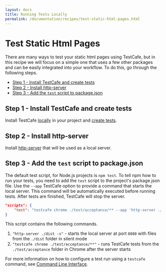 ```yaml
---
layout: docs
title: Running Tests Locally
permalink: /documentation/recipes/test-static-html-pages.html
---
```

# Test Static Html Pages

There are many ways to test your static html pages using TestCafe, but in this recipe we will focus on a simple one that uses a few other packages and can be easily integrated into your workflow. To do this, go through the following steps.

* [Step 1 - Install TestCafe and create tests](#step-1---install-testcafe-and-create-tests)
* [Step 2 - Install http-server](#step-2---install-http-server)
* [Step 3 - Add the `test` script to package.json](#step-3---add-the-test-script-to-packagejson)

## Step 1 - Install TestCafe and create tests

Install TestCafe [locally](../using-testcafe/installing-testcafe.md#locally) in your project and [create tests](../getting-started/index.md#creating-a-test).

## Step 2 - Install http-server

Install [http-server](https://github.com/indexzero/http-server) that will be used as a local server.

## Step 3 - Add the `test` script to package.json

The default test script, for Node.js projects is `npm test`.
To tell npm how to run your tests, you need to add the `test` script to the project's package.json file.
Use the `--app` TestCafe option to provide a command that starts the local server.
This command will be automatically executed before running tests. After tests are finished, TestCafe will stop the server.

```json
"scripts": {
    "test": "testcafe chrome ./test/acceptance/** --app 'http-server ./dist -s'"
}
```

This script contains the following commands.

1. `"http-server ./dist -s"` - starts the local server at port `8080` with files from the `./dist` folder in silent mode
2. `"testcafe chrome ./test/acceptance/**"` - runs TestCafe tests from the `./test/acceptance` folder in Chrome after the server starts

For more information on how to configure a test run using a `testcafe` command, see [Command Line Interface](../using-testcafe/command-line-interface.md).
